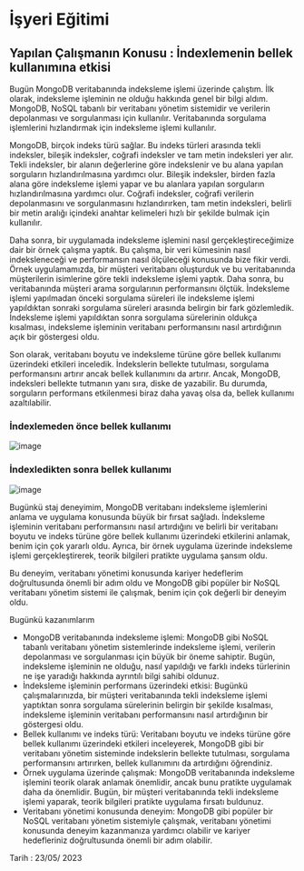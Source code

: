 # İşyeri Eğitimi


## Yapılan Çalışmanın Konusu :    İndexlemenin bellek kullanımına etkisi


Bugün MongoDB veritabanında indeksleme işlemi üzerinde çalıştım. İlk olarak, indeksleme işleminin ne olduğu hakkında genel bir bilgi aldım. MongoDB, NoSQL tabanlı bir veritabanı yönetim sistemidir ve verilerin depolanması ve sorgulanması için kullanılır. Veritabanında sorgulama işlemlerini hızlandırmak için indeksleme işlemi kullanılır.

MongoDB, birçok indeks türü sağlar. Bu indeks türleri arasında tekli indeksler, bileşik indeksler, coğrafi indeksler ve tam metin indeksleri yer alır. Tekli indeksler, bir alanın değerlerine göre indekslenir ve bu alana yapılan sorguların hızlandırılmasına yardımcı olur. Bileşik indeksler, birden fazla alana göre indeksleme işlemi yapar ve bu alanlara yapılan sorguların hızlandırılmasına yardımcı olur. Coğrafi indeksler, coğrafi verilerin depolanmasını ve sorgulanmasını hızlandırırken, tam metin indeksleri, belirli bir metin aralığı içindeki anahtar kelimeleri hızlı bir şekilde bulmak için kullanılır.

Daha sonra, bir uygulamada indeksleme işlemini nasıl gerçekleştireceğimize dair bir örnek çalışma yaptık. Bu çalışma, bir veri kümesinin nasıl indeksleneceği ve performansın nasıl ölçüleceği konusunda bize fikir verdi. Örnek uygulamamızda, bir müşteri veritabanı oluşturduk ve bu veritabanında müşterilerin isimlerine göre tekli indeksleme işlemi yaptık. Daha sonra, bu veritabanında müşteri arama sorgularının performansını ölçtük. İndeksleme işlemi yapılmadan önceki sorgulama süreleri ile indeksleme işlemi yapıldıktan sonraki sorgulama süreleri arasında belirgin bir fark gözlemledik. İndeksleme işlemi yapıldıktan sonra sorgulama sürelerinin oldukça kısalması, indeksleme işleminin veritabanı performansını nasıl artırdığının açık bir göstergesi oldu.

Son olarak, veritabanı boyutu ve indeksleme türüne göre bellek kullanımı üzerindeki etkileri inceledik. İndekslerin bellekte tutulması, sorgulama performansını artırır ancak bellek kullanımını da artırır. Ancak, MongoDB, indeksleri bellekte tutmanın yanı sıra, diske de yazabilir. Bu durumda, sorguların performans etkilenmesi biraz daha yavaş olsa da, bellek kullanımı azaltılabilir.


### İndexlemeden önce bellek kullanımı
 
 ![image](https://user-images.githubusercontent.com/65457096/235866465-0227150a-5d9d-43dd-8a79-179fbf14c2cf.png)


### İndexledikten sonra bellek kullanımı

![image](https://user-images.githubusercontent.com/65457096/235866477-1fcc71a5-e6ae-475f-8827-65de870e48ef.png)



Bugünkü staj deneyimim, MongoDB veritabanı indeksleme işlemlerini anlama ve uygulama konusunda büyük bir fırsat sağladı. İndeksleme işleminin veritabanı performansını nasıl artırdığını ve belirli bir veritabanı boyutu ve indeks türüne göre bellek kullanımı üzerindeki etkilerini anlamak, benim için çok yararlı oldu. Ayrıca, bir örnek uygulama üzerinde indeksleme işlemi gerçekleştirerek, teorik bilgileri pratikte uygulama şansım oldu.

Bu deneyim, veritabanı yönetimi konusunda kariyer hedeflerim doğrultusunda önemli bir adım oldu ve MongoDB gibi popüler bir NoSQL veritabanı yönetim sistemi ile çalışmak, benim için çok değerli bir deneyim oldu.







Bugünkü kazanımlarım
-	MongoDB veritabanında indeksleme işlemi: MongoDB gibi NoSQL tabanlı veritabanı yönetim sistemlerinde indeksleme işlemi, verilerin depolanması ve sorgulanması için büyük bir öneme sahiptir. Bugün, indeksleme işleminin ne olduğu, nasıl yapıldığı ve farklı indeks türlerinin ne işe yaradığı hakkında ayrıntılı bilgi sahibi oldunuz.
-	İndeksleme işleminin performans üzerindeki etkisi: Bugünkü çalışmalarınızda, bir müşteri veritabanında tekli indeksleme işlemi yaptıktan sonra sorgulama sürelerinin belirgin bir şekilde kısalması, indeksleme işleminin veritabanı performansını nasıl artırdığının bir göstergesi oldu.
-	Bellek kullanımı ve indeks türü: Veritabanı boyutu ve indeks türüne göre bellek kullanımı üzerindeki etkileri inceleyerek, MongoDB gibi bir veritabanı yönetim sisteminde indekslerin bellekte tutulması, sorgulama performansını artırırken, bellek kullanımını da artırdığını öğrendiniz.
-	Örnek uygulama üzerinde çalışmak: MongoDB veritabanında indeksleme işlemini teorik olarak anlamak önemlidir, ancak bunu pratikte uygulamak daha da önemlidir. Bugün, bir müşteri veritabanında tekli indeksleme işlemi yaparak, teorik bilgileri pratikte uygulama fırsatı buldunuz.
-	Veritabanı yönetimi konusunda deneyim: MongoDB gibi popüler bir NoSQL veritabanı yönetim sistemiyle çalışmak, veritabanı yönetimi konusunda deneyim kazanmanıza yardımcı olabilir ve kariyer hedefleriniz doğrultusunda önemli bir adım olabilir.





 








Tarih : 23/05/ 2023

 
















































 	







 





